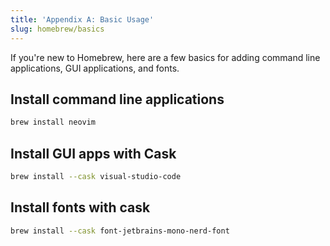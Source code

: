 ```yaml
---
title: 'Appendix A: Basic Usage'
slug: homebrew/basics
---
```


If you're new to Homebrew, here are a few basics for adding command line applications, GUI applications, and fonts.

## Install command line applications

```sh
brew install neovim
```

## Install GUI apps with Cask

```sh
brew install --cask visual-studio-code
```

## Install fonts with cask

```sh
brew install --cask font-jetbrains-mono-nerd-font
```
